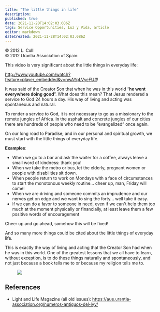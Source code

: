 ```yaml
---
title: "The little things in life"
description: 
published: true
date: 2021-11-28T14:02:03.086Z
tags: Service Opportunities, Luz y Vida, article
editor: markdown
dateCreated: 2021-11-28T14:02:03.086Z
---
```


<p class="v-card v-sheet theme--light gray lighten-3 px-2">© 2012 L. Coll<br>© 2012 Urantia Association of Spain</p>


This video is very significant about the little things in everyday life:

http://www.youtube.com/watch?feature=player_embedded&v=nwAYpLVyeFU#!

It was said of the Creator Son that when he was in this world “**he went everywhere doing good**”. What does this mean? That Jesus rendered a service to God 24 hours a day. His way of living and acting was spontaneous and natural.

To render a service to God, it is not necessary to go as a missionary to the remote jungles of Africa. In the asphalt and concrete jungles of our cities there are hundreds of people who need to be “evangelized” once again.

On our long road to Paradise, and in our personal and spiritual growth, we must start with the little things of everyday life.

**Examples:**

- When we go to a bar and ask the waiter for a coffee, always leave a small word of kindness: thank you!
- When we take the metro or bus, let the elderly, pregnant women or people with disabilities sit down.
- When people return to work on Mondays with a face of circumstances to start the monotonous weekly routine... cheer up, man, Friday will come!
- When we are driving and someone commits an imprudence and our nerves get on edge and we want to sing the forty... well take it easy.
- If we can do a favor to someone in need, even if we can't help them too much at the moment physically or financially, at least leave them a few positive words of encouragement

Cheer up and go ahead, somehow this will be fixed!

And so many more things could be cited about the little things of everyday life.

This is exactly the way of living and acting that the Creator Son had when he was in this world. One of the greatest lessons that we all have to learn, without exception, is to do these things naturally and spontaneously, and not just because a book tells me to or because my religion tells me to.

<figure id="Figure_1" class="image urantiapedia">
<img src="/image/article/Luz_y_Vida/LyV31/03.jpg">
</figure>

## References

- Light and Life Magazine (all old issues): https://aue.urantia-association.org/numeros-antiguos-del-lyv/

